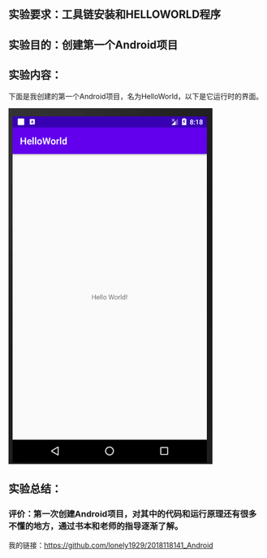 ## 实验要求：工具链安装和HELLOWORLD程序
## 实验目的：创建第一个Android项目
## 实验内容：

​	下面是我创建的第一个Android项目，名为HelloWorld，以下是它运行时的界面。

![image-20201113161847306](1-Homework.assets/image-20201113161847306.png)


## 实验总结：
### 评价：第一次创建Android项目，对其中的代码和运行原理还有很多不懂的地方，通过书本和老师的指导逐渐了解。



我的链接：https://github.com/lonely1929/2018118141_Android